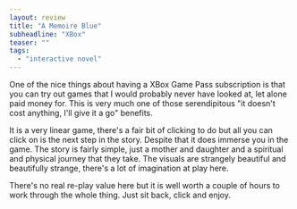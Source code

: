 ```yaml
---
layout: review
title: "A Memoire Blue"
subheadline: "XBox"
teaser: ""
tags:
  - "interactive novel"
---
```


One of the nice things about having a XBox Game Pass subscription is that you can try out games that
I would probably never have looked at, let alone paid money for. This is very much one of those
serendipitous "it doesn't cost anything, I'll give it a go" benefits.

It is a very linear game, there's a fair bit of clicking to do but all you can click on is the
next step in the story. Despite that it does immerse you in the game. The story is fairly simple,
just a mother and daughter and a spiritual and physical journey that they take. The visuals
are strangely beautiful and beautifully strange, there's a lot of imagination at play here.

There's no real re-play value here but it is well worth a couple of hours to work through the whole
thing. Just sit back, click and enjoy.
